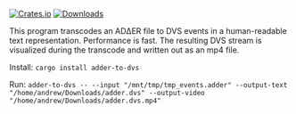 [![Crates.io](https://img.shields.io/crates/v/adder-to-dvs)](https://crates.io/crates/adder-to-dvs)
[![Downloads](https://img.shields.io/crates/dr/adder-to-dvs)](https://crates.io/crates/adder-to-dvs)

This program transcodes an ADΔER file to DVS events in a human-readable text representation.
Performance is fast. The resulting DVS stream is visualized during the transcode and written
out as an mp4 file.

Install: `cargo install adder-to-dvs`

Run: `adder-to-dvs -- --input "/mnt/tmp/tmp_events.adder" --output-text "/home/andrew/Downloads/adder.dvs" --output-video "/home/andrew/Downloads/adder.dvs.mp4"`
